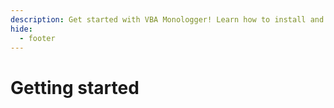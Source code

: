 ```yaml
---
description: Get started with VBA Monologger! Learn how to install and use this library with quick start guides and best practices.
hide:
  - footer
---
```


# Getting started
